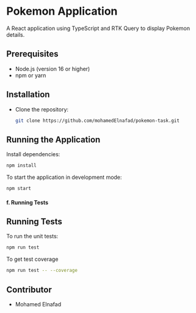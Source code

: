 # Pokemon Application

A React application using TypeScript and RTK Query to display Pokemon details.

## Prerequisites

- Node.js (version 16 or higher)
- npm or yarn

## Installation

- Clone the repository:
  ```bash
  git clone https://github.com/mohamedElnafad/pokemon-task.git
  ```

## Running the Application

 Install dependencies:
```bash
npm install
```


To start the application in development mode:

```bash
npm start
```

#### f. **Running Tests**

## Running Tests

To run the unit tests:

```bash
npm run test
```

To get test coverage 
```bash
npm run test -- --coverage
```


## Contributor

- Mohamed Elnafad



